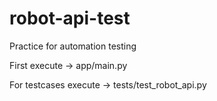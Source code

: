# robot-api-test
Practice for automation testing

First execute -> app/main.py

For testcases execute -> tests/test_robot_api.py
